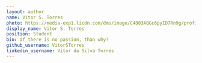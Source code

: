 ```yaml
---
layout: author
name: Vitor S. Torres
photo: https://media-exp1.licdn.com/dms/image/C4D03AQGc6pyID7Rn9g/profile-displayphoto-shrink_800_800/0/1598035802656?e=1620259200&v=beta&t=MLww8ALdRh12V1QANc5rB-cEFm9Ox4d_HQEqPjgbBh8
display_name: Vitor S. Torres
position: Student
bio: If there is no passion, than why?
github_username: VitorSTorres
linkedin_username: Vitor da Silva Torres 
---
```

